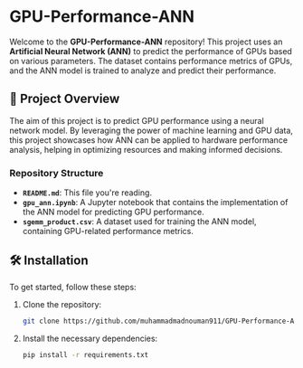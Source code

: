 
# GPU-Performance-ANN

Welcome to the **GPU-Performance-ANN** repository! This project uses an **Artificial Neural Network (ANN)** to predict the performance of GPUs based on various parameters. The dataset contains performance metrics of GPUs, and the ANN model is trained to analyze and predict their performance.

## 🚀 **Project Overview**

The aim of this project is to predict GPU performance using a neural network model. By leveraging the power of machine learning and GPU data, this project showcases how ANN can be applied to hardware performance analysis, helping in optimizing resources and making informed decisions.

### **Repository Structure**
- **`README.md`**: This file you're reading.
- **`gpu_ann.ipynb`**: A Jupyter notebook that contains the implementation of the ANN model for predicting GPU performance.
- **`sgemm_product.csv`**: A dataset used for training the ANN model, containing GPU-related performance metrics.

## 🛠️ **Installation**

To get started, follow these steps:

1. Clone the repository:
   ```bash
   git clone https://github.com/muhammadmadnouman911/GPU-Performance-ANN.git
   ```

2. Install the necessary dependencies:
   ```bash
   pip install -r requirements.txt
   ```


